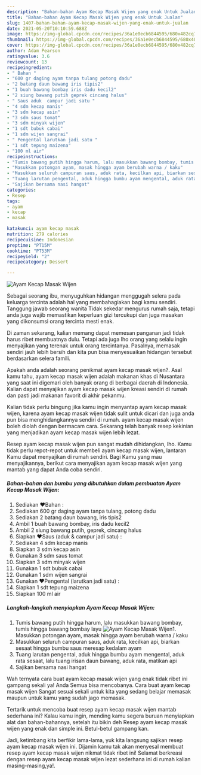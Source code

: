 ```yaml
---
description: "Bahan-bahan Ayam Kecap Masak Wijen yang enak Untuk Jualan"
title: "Bahan-bahan Ayam Kecap Masak Wijen yang enak Untuk Jualan"
slug: 1407-bahan-bahan-ayam-kecap-masak-wijen-yang-enak-untuk-jualan
date: 2021-05-20T10:10:59.688Z
image: https://img-global.cpcdn.com/recipes/36a1e0ecb6844595/680x482cq70/ayam-kecap-masak-wijen-foto-resep-utama.jpg
thumbnail: https://img-global.cpcdn.com/recipes/36a1e0ecb6844595/680x482cq70/ayam-kecap-masak-wijen-foto-resep-utama.jpg
cover: https://img-global.cpcdn.com/recipes/36a1e0ecb6844595/680x482cq70/ayam-kecap-masak-wijen-foto-resep-utama.jpg
author: Adam Pearson
ratingvalue: 3.6
reviewcount: 13
recipeingredient:
- " Bahan "
- "600 gr daging ayam tanpa tulang potong dadu"
- "2 batang daun bawang iris tipis2"
- "1 buah bawang bombay iris dadu kecil2"
- "2 siung bawang putih geprek cincang halus"
- " Saus aduk  campur jadi satu "
- "4 sdm kecap manis"
- "3 sdm kecap asin"
- "3 sdm saus tomat"
- "3 sdm minyak wijen"
- "1 sdt bubuk cabai"
- "1 sdm wijen sangrai"
- " Pengental larutkan jadi satu "
- "1 sdt tepung maizena"
- "100 ml air"
recipeinstructions:
- "Tumis bawang putih hingga harum, lalu masukkan bawang bombay, tumis hingga bawang bombay layu"
- "Masukkan potongan ayam, masak hingga ayam berubah warna / kaku"
- "Masukkan seluruh campuran saus, aduk rata, kecilkan api, biarkan sesaat hingga bumbu saus meresap kedalam ayam"
- "Tuang larutan pengental, aduk hingga bumbu ayam mengental, aduk rata sesaat, lalu tuang irisan daun bawang, aduk rata, matikan api"
- "Sajikan bersama nasi hangat"
categories:
- Resep
tags:
- ayam
- kecap
- masak

katakunci: ayam kecap masak 
nutrition: 279 calories
recipecuisine: Indonesian
preptime: "PT15M"
cooktime: "PT53M"
recipeyield: "2"
recipecategory: Dessert

---
```



![Ayam Kecap Masak Wijen](https://img-global.cpcdn.com/recipes/36a1e0ecb6844595/680x482cq70/ayam-kecap-masak-wijen-foto-resep-utama.jpg)

Sebagai seorang ibu, menyuguhkan hidangan menggugah selera pada keluarga tercinta adalah hal yang membahagiakan bagi kamu sendiri. Tanggung jawab seorang  wanita Tidak sekedar mengurus rumah saja, tetapi anda juga wajib memastikan keperluan gizi tercukupi dan juga masakan yang dikonsumsi orang tercinta mesti enak.

Di zaman  sekarang, kalian memang dapat memesan panganan jadi tidak harus ribet membuatnya dulu. Tetapi ada juga lho orang yang selalu ingin menyajikan yang terenak untuk orang tercintanya. Pasalnya, memasak sendiri jauh lebih bersih dan kita pun bisa menyesuaikan hidangan tersebut berdasarkan selera famili. 



Apakah anda adalah seorang penikmat ayam kecap masak wijen?. Asal kamu tahu, ayam kecap masak wijen adalah makanan khas di Nusantara yang saat ini digemari oleh banyak orang di berbagai daerah di Indonesia. Kalian dapat menyajikan ayam kecap masak wijen kreasi sendiri di rumah dan pasti jadi makanan favorit di akhir pekanmu.

Kalian tidak perlu bingung jika kamu ingin menyantap ayam kecap masak wijen, karena ayam kecap masak wijen tidak sulit untuk dicari dan juga anda pun bisa menghidangkannya sendiri di rumah. ayam kecap masak wijen boleh diolah dengan bermacam cara. Sekarang telah banyak resep kekinian yang menjadikan ayam kecap masak wijen lebih lezat.

Resep ayam kecap masak wijen pun sangat mudah dihidangkan, lho. Kamu tidak perlu repot-repot untuk membeli ayam kecap masak wijen, lantaran Kamu dapat menyajikan di rumah sendiri. Bagi Kamu yang mau menyajikannya, berikut cara menyajikan ayam kecap masak wijen yang mantab yang dapat Anda coba sendiri.

<!--inarticleads1-->

##### Bahan-bahan dan bumbu yang dibutuhkan dalam pembuatan Ayam Kecap Masak Wijen:

1. Sediakan  ❤️Bahan :
1. Sediakan 600 gr daging ayam tanpa tulang, potong dadu
1. Sediakan 2 batang daun bawang, iris tipis2
1. Ambil 1 buah bawang bombay, iris dadu kecil2
1. Ambil 2 siung bawang putih, geprek, cincang halus
1. Siapkan  ❤️Saus (aduk &amp; campur jadi satu) :
1. Sediakan 4 sdm kecap manis
1. Siapkan 3 sdm kecap asin
1. Gunakan 3 sdm saus tomat
1. Siapkan 3 sdm minyak wijen
1. Gunakan 1 sdt bubuk cabai
1. Gunakan 1 sdm wijen sangrai
1. Gunakan  ❤️Pengental (larutkan jadi satu) :
1. Siapkan 1 sdt tepung maizena
1. Siapkan 100 ml air




<!--inarticleads2-->

##### Langkah-langkah menyiapkan Ayam Kecap Masak Wijen:

1. Tumis bawang putih hingga harum, lalu masukkan bawang bombay, tumis hingga bawang bombay layu
<img src="https://img-global.cpcdn.com/steps/783b8cea9dbb66f0/160x128cq70/ayam-kecap-masak-wijen-langkah-memasak-1-foto.jpg" alt="Ayam Kecap Masak Wijen">1. Masukkan potongan ayam, masak hingga ayam berubah warna / kaku
1. Masukkan seluruh campuran saus, aduk rata, kecilkan api, biarkan sesaat hingga bumbu saus meresap kedalam ayam
1. Tuang larutan pengental, aduk hingga bumbu ayam mengental, aduk rata sesaat, lalu tuang irisan daun bawang, aduk rata, matikan api
1. Sajikan bersama nasi hangat




Wah ternyata cara buat ayam kecap masak wijen yang enak tidak ribet ini gampang sekali ya! Anda Semua bisa mencobanya. Cara buat ayam kecap masak wijen Sangat sesuai sekali untuk kita yang sedang belajar memasak maupun untuk kamu yang sudah jago memasak.

Tertarik untuk mencoba buat resep ayam kecap masak wijen mantab sederhana ini? Kalau kamu ingin, mending kamu segera buruan menyiapkan alat dan bahan-bahannya, setelah itu bikin deh Resep ayam kecap masak wijen yang enak dan simple ini. Betul-betul gampang kan. 

Jadi, ketimbang kita berfikir lama-lama, yuk kita langsung sajikan resep ayam kecap masak wijen ini. Dijamin kamu tak akan menyesal membuat resep ayam kecap masak wijen nikmat tidak ribet ini! Selamat berkreasi dengan resep ayam kecap masak wijen lezat sederhana ini di rumah kalian masing-masing,ya!.


